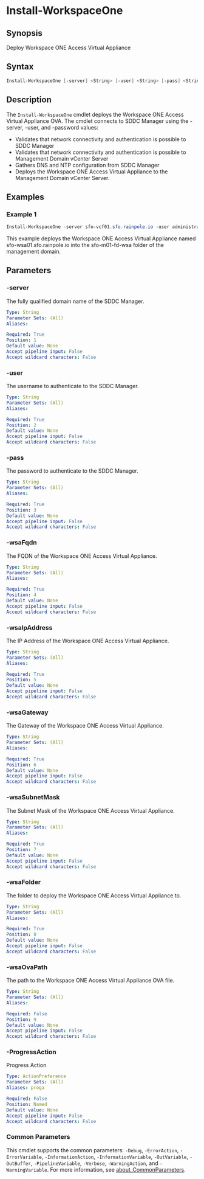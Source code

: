 # Install-WorkspaceOne

## Synopsis

Deploy Workspace ONE Access Virtual Appliance

## Syntax

```powershell
Install-WorkspaceOne [-server] <String> [-user] <String> [-pass] <String> [-wsaFqdn] <String> [-wsaIpAddress] <String> [-wsaGateway] <String> [-wsaSubnetMask] <String> [-wsaFolder] <String> [[-wsaOvaPath] <String>] [-ProgressAction <ActionPreference>] [<CommonParameters>]
```

## Description

The `Install-WorkspaceOne` cmdlet deploys the Workspace ONE Access Virtual Appliance OVA.
The cmdlet connects to SDDC Manager using the -server, -user, and -password values:

- Validates that network connectivity and authentication is possible to SDDC Manager
- Validates that network connectivity and authentication is possible to Management Domain vCenter Server
- Gathers DNS and NTP configuration from SDDC Manager
- Deploys the Workspace ONE Access Virtual Appliance to the Management Domain vCenter Server.

## Examples

### Example 1

```powershell
Install-WorkspaceOne -server sfo-vcf01.sfo.rainpole.io -user administrator@vsphere.local -pass VMw@re1! -wsaFqdn sfo-wsa01.sfo.rainpole.io -wsaIpAddress 192.168.31.60 -wsaGateway 192.168.31.1 -wsaSubnetMask 255.255.255.0 -wsaOvaPath F:\identity-manager.ova -wsaFolder sfo-m01-fd-wsa
```

This example deploys the Workspace ONE Access Virtual Appliance named sfo-wsa01.sfo.rainpole.io into the sfo-m01-fd-wsa folder of the management domain.

## Parameters

### -server

The fully qualified domain name of the SDDC Manager.

```yaml
Type: String
Parameter Sets: (All)
Aliases:

Required: True
Position: 1
Default value: None
Accept pipeline input: False
Accept wildcard characters: False
```

### -user

The username to authenticate to the SDDC Manager.

```yaml
Type: String
Parameter Sets: (All)
Aliases:

Required: True
Position: 2
Default value: None
Accept pipeline input: False
Accept wildcard characters: False
```

### -pass

The password to authenticate to the SDDC Manager.

```yaml
Type: String
Parameter Sets: (All)
Aliases:

Required: True
Position: 3
Default value: None
Accept pipeline input: False
Accept wildcard characters: False
```

### -wsaFqdn

The FQDN of the Workspace ONE Access Virtual Appliance.

```yaml
Type: String
Parameter Sets: (All)
Aliases:

Required: True
Position: 4
Default value: None
Accept pipeline input: False
Accept wildcard characters: False
```

### -wsaIpAddress

The IP Address of the Workspace ONE Access Virtual Appliance.

```yaml
Type: String
Parameter Sets: (All)
Aliases:

Required: True
Position: 5
Default value: None
Accept pipeline input: False
Accept wildcard characters: False
```

### -wsaGateway

The Gateway of the Workspace ONE Access Virtual Appliance.

```yaml
Type: String
Parameter Sets: (All)
Aliases:

Required: True
Position: 6
Default value: None
Accept pipeline input: False
Accept wildcard characters: False
```

### -wsaSubnetMask

The Subnet Mask of the Workspace ONE Access Virtual Appliance.

```yaml
Type: String
Parameter Sets: (All)
Aliases:

Required: True
Position: 7
Default value: None
Accept pipeline input: False
Accept wildcard characters: False
```

### -wsaFolder

The folder to deploy the Workspace ONE Access Virtual Appliance to.

```yaml
Type: String
Parameter Sets: (All)
Aliases:

Required: True
Position: 8
Default value: None
Accept pipeline input: False
Accept wildcard characters: False
```

### -wsaOvaPath

The path to the Workspace ONE Access Virtual Appliance OVA file.

```yaml
Type: String
Parameter Sets: (All)
Aliases:

Required: False
Position: 9
Default value: None
Accept pipeline input: False
Accept wildcard characters: False
```

### -ProgressAction

Progress Action

```yaml
Type: ActionPreference
Parameter Sets: (All)
Aliases: proga

Required: False
Position: Named
Default value: None
Accept pipeline input: False
Accept wildcard characters: False
```

### Common Parameters

This cmdlet supports the common parameters: `-Debug`, `-ErrorAction`, `-ErrorVariable`, `-InformationAction`, `-InformationVariable`, `-OutVariable`, `-OutBuffer`, `-PipelineVariable`, `-Verbose`, `-WarningAction`, and `-WarningVariable`. For more information, see [about_CommonParameters](http://go.microsoft.com/fwlink/?LinkID=113216).
